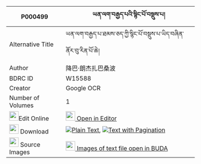 |P000499|ཡན་ལག་བརྒྱད་པའི་སྙིང་པོ་བསྡུས་པ། 
| --- | --- 
|Alternative Title |ཡན་ལག་བརྒྱད་པ་ཐམས་ཅད་ཀྱི་སྙིང་པོ་བསྡུས་པ་ཡིད་བཞིན་ནོར་བུ་རིན་པོ་ཆེ།
|Author| 降巴·朗杰扎巴桑波
|BDRC ID | W15588
|Creator | Google OCR
|Number of Volumes| 1
|<img width="25" src="https://img.icons8.com/color/25/000000/edit-property.png">Edit Online| [<img width="25" src="https://avatars.githubusercontent.com/u/45091458?s=200&v=4"> Open in Editor](http://editor.openpecha.org/P000499)
|<img width="25" src="https://img.icons8.com/fluent/48/000000/download-2.png"/>  Download | [![](https://img.icons8.com/color/20/000000/txt.png)Plain Text](https://github.com/Openpecha/P000499/releases/download/v1/yenlak_gyepa_i_nyingpo_dupa_plain_P000499.zip), [![](https://img.icons8.com/color/20/000000/txt.png)Text with Pagination](https://github.com/Openpecha/P000499/releases/download/v1/yenlak_gyepa_i_nyingpo_dupa_pages_P000499.zip)
|<img width="25" src="https://img.icons8.com/plasticine/100/000000/pictures-folder.png"/>  Source Images | [<img width="25" src="https://library.bdrc.io/icons/BUDA-small.svg"> Images of text file open in BUDA](https://library.bdrc.io/show/bdr:W15588)